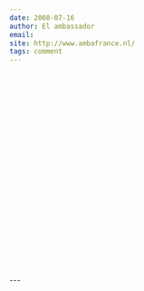 ```yaml
---
date: 2008-07-16
author: El ambassador
email: 
site: http://www.ambafrance.nl/
tags: comment
---
```


<p>
<object width="425" height="344"><param name="movie" value="http://www.youtube.com/v/4P-nZZkQqTc&hl=en&fs=1"></param><param name="allowFullScreen" value="true"></param><embed src="http://www.youtube.com/v/4P-nZZkQqTc&hl=en&fs=1" type="application/x-shockwave-flash" allowfullscreen="true" width="425" height="344"></embed></object>
</p>
---